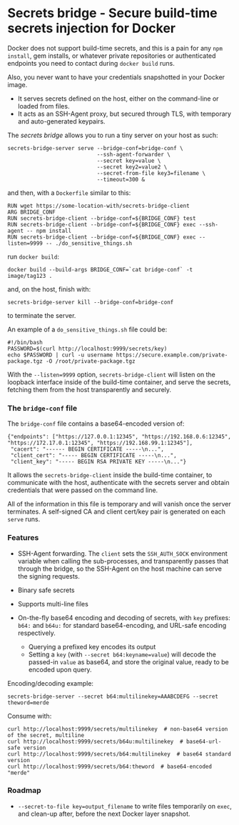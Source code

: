 Secrets bridge - Secure build-time secrets injection for Docker
===============================================================

Docker does not support build-time secrets, and this is a pain for any
`npm install`, gem installs, or whatever private repositories or
authenticated endpoints you need to contact during `docker build`
runs.

Also, you never want to have your credentials snapshotted in your
Docker image.

* It serves secrets defined on the host, either on the command-line or
  loaded from files.
* It acts as an SSH-Agent proxy, but secured through TLS, with
  temporary and auto-generated keypairs.

The _secrets bridge_ allows you to run a tiny server on your host as such:

    secrets-bridge-server serve --bridge-conf=bridge-conf \
                                --ssh-agent-forwarder \
                                --secret key=value \
                                --secret key2=value2 \
                                --secret-from-file key3=filename \
                                --timeout=300 &

and then, with a `Dockerfile` similar to this:

    RUN wget https://some-location-with/secrets-bridge-client
    ARG BRIDGE_CONF
    RUN secrets-bridge-client --bridge-conf=${BRIDGE_CONF} test
    RUN secrets-bridge-client --bridge-conf=${BRIDGE_CONF} exec --ssh-agent -- npm install
    RUN secrets-bridge-client --bridge-conf=${BRIDGE_CONF} exec --listen=9999 -- ./do_sensitive_things.sh


run `docker build`:

    docker build --build-args BRIDGE_CONF=`cat bridge-conf` -t image/tag123 .

and, on the host, finish with:

    secrets-bridge-server kill --bridge-conf=bridge-conf

to terminate the server.

An example of a `do_sensitive_things.sh` file could be:

    #!/bin/bash
    PASSWORD=$(curl http://localhost:9999/secrets/key)
    echo $PASSWORD | curl -u username https://secure.example.com/private-package.tgz -O /root/private-package.tgz

With the `--listen=9999` option, `secrets-bridge-client` will listen
on the loopback interface inside of the build-time container, and
serve the secrets, fetching them from the host transparently and
securely.


### The `bridge-conf` file

The `bridge-conf` file contains a base64-encoded version of:

    {"endpoints": ["https://127.0.0.1:12345", "https://192.168.0.6:12345", "https://172.17.0.1:12345", "https://192.168.99.1:12345"],
     "cacert": "------ BEGIN CERTIFICATE -----\n...",
     "client_cert": "----- BEGIN CERTIFICATE -----\n...",
     "client_key": "----- BEGIN RSA PRIVATE KEY -----\n..."}

It allows the `secrets-bridge-client` inside the build-time container,
to communicate with the host, authenticate with the secrets server
and obtain credentials that were passed on the command line.

All of the information in this file is temporary and will vanish once
the server terminates. A self-signed CA and client cert/key pair is
generated on each `serve` runs.


### Features

* SSH-Agent forwarding. The `client` sets the `SSH_AUTH_SOCK`
  environment variable when calling the sub-processes, and
  transparently passes that through the bridge, so the SSH-Agent on
  the host machine can serve the signing requests.

* Binary safe secrets

* Supports multi-line files

* On-the-fly base64 encoding and decoding of secrets, with `key` prefixes: `b64:` and `b64u:` for standard base64-encoding, and URL-safe encoding respectively.
  * Querying a prefixed key encodes its output
  * Setting a `key` (with `--secret b64:keyname=value`) will decode the passed-in `value` as base64, and store the original value, ready to be encoded upon query.

Encoding/decoding example:

```
secrets-bridge-server --secret b64:multilinekey=AAABCDEFG --secret theword=merde
```

Consume with:

```
curl http://localhost:9999/secrets/multilinekey  # non-base64 version of the secret, multiline
curl http://localhost:9999/secrets/b64u:multilinekey  # base64-url-safe version
curl http://localhost:9999/secrets/b64:multilinekey  # base64 standard version
curl http://localhost:9999/secrets/b64:theword  # base64-encoded "merde"
```


### Roadmap

* `--secret-to-file key=output_filename` to write files temporarily on
  `exec`, and clean-up after, before the next Docker layer snapshot.
